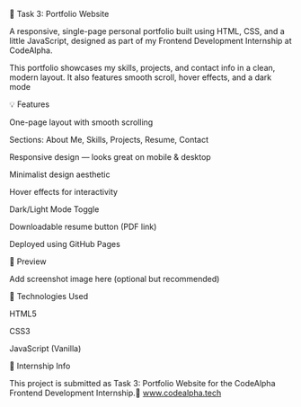 💼 Task 3: Portfolio Website

A responsive, single-page personal portfolio built using HTML, CSS, and a little JavaScript, designed as part of my Frontend Development Internship at CodeAlpha.

This portfolio showcases my skills, projects, and contact info in a clean, modern layout. It also features smooth scroll, hover effects, and a dark mode

💡 Features

One-page layout with smooth scrolling

Sections: About Me, Skills, Projects, Resume, Contact

Responsive design — looks great on mobile & desktop

Minimalist design aesthetic

Hover effects for interactivity

Dark/Light Mode Toggle

Downloadable resume button (PDF link)

Deployed using GitHub Pages

📸 Preview

Add screenshot image here (optional but recommended)

🧠 Technologies Used

HTML5

CSS3

JavaScript (Vanilla)

🎯 Internship Info

This project is submitted as Task 3: Portfolio Website for the CodeAlpha Frontend Development Internship.🔗 www.codealpha.tech
